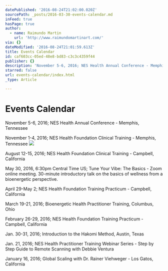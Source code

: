 ```yaml
---
datePublished: '2016-08-24T21:02:00.020Z'
sourcePath: _posts/2016-03-30-events-calendar.md
inFeed: true
hasPage: true
author:
  - name: Raimundo Martin
    url: 'http://www.raimundomartinart.com/'
via: {}
dateModified: '2016-08-24T21:01:59.613Z'
title: Events Calendar
id: caf603cc-05ed-48e8-bd83-c3c3c4359f44
publisher: {}
description: 'November 5-6, 2016; NES Health Annual Conference - Memphis, Tennessee'
starred: false
url: events-calendar/index.html
_type: Article

---
```

# Events Calendar

November 5-6, 2016; NES Health Annual Conference - Memphis, Tennessee

November 1-4, 2016; NES Health Foundation Clinical Training - Memphis, Tennessee
![](https://the-grid-user-content.s3-us-west-2.amazonaws.com/01c535f5-d028-49d6-ae75-cdff729f25c7.jpg)

August 12-15, 2016; NES Health Foundation Clinical Training - Campbell, California

May 30, 2016, 6:30pm Central Time US; Tune Your Vibe: The Basics - Zoom online meeting. 30-minute introductory talk on the basics of wellness from a bioenergetic perspective.

April 29-May 2; NES Health Foundation Training Practicum - Campbell, California

March 19-21, 2016; Bioenergetic Health Practitioner Training, Columbus, Ohio

February 26-29, 2016; NES Health Foundation Training Practicum - Campbell, California

Jan. 30-31, 2016; Introduction to the Hakomi Method, Austin, Texas

Jan. 21, 2016; NES Health Practitioner Training Webinar Series - Step by Step Guide to Remote Scanning with Debbie Ventura

January 16, 2016; Global Scaling with Dr. Rainer Viehweger - Los Gatos, California